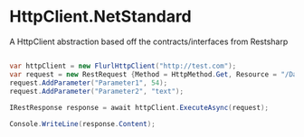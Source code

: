 # HttpClient.NetStandard
A HttpClient abstraction based off the contracts/interfaces from Restsharp


```csharp

var httpClient = new FlurlHttpClient("http://test.com");
var request = new RestRequest {Method = HttpMethod.Get, Resource = "/Data/Items"};
request.AddParameter("Parameter1", 54);
request.AddParameter("Parameter2", "text");
                
IRestResponse response = await httpClient.ExecuteAsync(request);

Console.WriteLine(response.Content);

```
